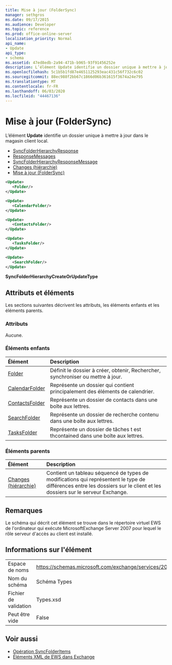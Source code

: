 ```yaml
---
title: Mise à jour (FolderSync)
manager: sethgros
ms.date: 09/17/2015
ms.audience: Developer
ms.topic: reference
ms.prod: office-online-server
localization_priority: Normal
api_name:
- Update
api_type:
- schema
ms.assetid: 47ed8edb-2a94-471b-b965-93f91456252e
description: L’élément Update identifie un dossier unique à mettre à jour dans le magasin client local.
ms.openlocfilehash: 5c1b5b1fd87e4651125293eac431c56f732c6c02
ms.sourcegitcommit: 88ec988f2bb67c1866d06b361615f3674a24e795
ms.translationtype: MT
ms.contentlocale: fr-FR
ms.lasthandoff: 06/03/2020
ms.locfileid: "44467136"
---
```

# <a name="update-foldersync"></a>Mise à jour (FolderSync)

L’élément **Update** identifie un dossier unique à mettre à jour dans le magasin client local. 
  
- [SyncFolderHierarchyResponse](syncfolderhierarchyresponse.md) 
- [ResponseMessages](responsemessages.md) 
- [SyncFolderHierarchyResponseMessage](syncfolderhierarchyresponsemessage.md)  
- [Changes (hiérarchie)](changes-hierarchy.md) 
- [Mise à jour (FolderSync)](update-foldersync.md)
  
```xml
<Update>
   <Folder/>
</Update>
```

```xml
<Update>
   <CalendarFolder/>
</Update>
```

```xml
<Update>
   <ContactsFolder/>
</Update>
```

```xml
<Update>
   <TasksFolder/>
</Update>
```

```xml
<Update>
   <SearchFolder/>
</Update>
```

**SyncFolderHierarchyCreateOrUpdateType**

## <a name="attributes-and-elements"></a>Attributs et éléments

Les sections suivantes décrivent les attributs, les éléments enfants et les éléments parents.
  
### <a name="attributes"></a>Attributs

Aucune.
  
### <a name="child-elements"></a>Éléments enfants

|**Élément**|**Description**|
|:-----|:-----|
|[Folder](folder.md) <br/> |Définit le dossier à créer, obtenir, Rechercher, synchroniser ou mettre à jour.  <br/> |
|[CalendarFolder](calendarfolder.md) <br/> |Représente un dossier qui contient principalement des éléments de calendrier.  <br/> |
|[ContactsFolder](contactsfolder.md) <br/> |Représente un dossier de contacts dans une boîte aux lettres.  <br/> |
|[SearchFolder](searchfolder.md) <br/> |Représente un dossier de recherche contenu dans une boîte aux lettres.  <br/> |
|[TasksFolder](tasksfolder.md) <br/> |Représente un dossier de tâches t est thcontained dans une boîte aux lettres.  <br/> |
   
### <a name="parent-elements"></a>Éléments parents

|**Élément**|**Description**|
|:-----|:-----|
|[Changes (hiérarchie)](changes-hierarchy.md) <br/> |Contient un tableau séquencé de types de modifications qui représentent le type de différences entre les dossiers sur le client et les dossiers sur le serveur Exchange.  <br/> |
   
## <a name="remarks"></a>Remarques

Le schéma qui décrit cet élément se trouve dans le répertoire virtuel EWS de l'ordinateur qui exécute MicrosoftExchange Server 2007 pour lequel le rôle serveur d'accès au client est installé.
  
## <a name="element-information"></a>Informations sur l'élément

|||
|:-----|:-----|
|Espace de noms  <br/> |https://schemas.microsoft.com/exchange/services/2006/types  <br/> |
|Nom du schéma  <br/> |Schéma Types  <br/> |
|Fichier de validation  <br/> |Types.xsd  <br/> |
|Peut être vide  <br/> |False  <br/> |
   
## <a name="see-also"></a>Voir aussi

- [Opération SyncFolderItems](syncfolderitems-operation.md)
- [Éléments XML de EWS dans Exchange](ews-xml-elements-in-exchange.md)


